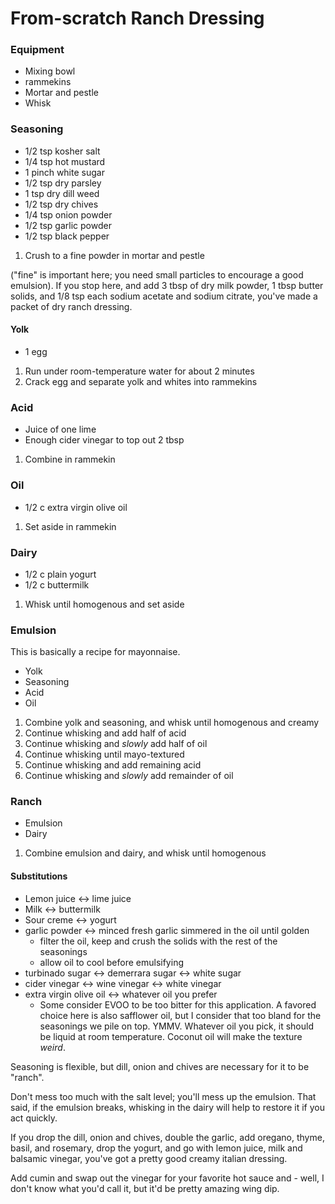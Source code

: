 # From-scratch Ranch Dressing

### Equipment

* Mixing bowl
* rammekins
* Mortar and pestle
* Whisk

### Seasoning

* 1/2 tsp kosher salt
* 1/4 tsp hot mustard
* 1 pinch white sugar
* 1/2 tsp dry parsley
* 1 tsp dry dill weed
* 1/2 tsp dry chives
* 1/4 tsp onion powder
* 1/2 tsp garlic powder
* 1/2 tsp black pepper

1. Crush to a fine powder in mortar and pestle

("fine" is important here; you need small particles to encourage a good emulsion).  If you stop here, and add 3 tbsp of dry milk powder, 1 tbsp butter solids, and 1/8 tsp each sodium acetate and sodium citrate, you've made a packet of dry ranch dressing.

#### Yolk

* 1 egg

1. Run under room-temperature water for about 2 minutes
2. Crack egg and separate yolk and whites into rammekins

### Acid

* Juice of one lime
* Enough cider vinegar to top out 2 tbsp

1. Combine in rammekin

### Oil

* 1/2 c extra virgin olive oil

1. Set aside in rammekin

### Dairy

* 1/2 c plain yogurt
* 1/2 c buttermilk

1. Whisk until homogenous and set aside

### Emulsion

This is basically a recipe for mayonnaise.

* Yolk
* Seasoning
* Acid
* Oil

1. Combine yolk and seasoning, and whisk until homogenous and creamy
2. Continue whisking and add half of acid
3. Continue whisking and _slowly_ add half of oil
4. Continue whisking until mayo-textured
5. Continue whisking and add remaining acid
6. Continue whisking and _slowly_ add remainder of oil

### Ranch

* Emulsion
* Dairy

1. Combine emulsion and dairy, and whisk until homogenous

#### Substitutions

* Lemon juice <-> lime juice
* Milk <-> buttermilk
* Sour creme <-> yogurt
* garlic powder <-> minced fresh garlic simmered in the oil until golden
    * filter the oil, keep and crush the solids with the rest of the seasonings
    * allow oil to cool before emulsifying
* turbinado sugar <-> demerrara sugar <-> white sugar
* cider vinegar <-> wine vinegar <-> white vinegar
* extra virgin olive oil <-> whatever oil you prefer
    * Some consider EVOO to be too bitter for this application.  A favored choice here is also safflower oil, but I consider that too bland for the seasonings we pile on top.  YMMV.  Whatever oil you pick, it should be liquid at room temperature.  Coconut oil will make the texture _weird_.

Seasoning is flexible, but dill, onion and chives are necessary for it to be "ranch".

Don't mess too much with the salt level; you'll mess up the emulsion.  That said, if the emulsion breaks, whisking in the dairy will help to restore it if you act quickly.

If you drop the dill, onion and chives, double the garlic, add oregano, thyme, basil, and rosemary, drop the yogurt, and go with lemon juice, milk and balsamic vinegar, you've got a pretty good creamy italian dressing.

Add cumin and swap out the vinegar for your favorite hot sauce and - well, I don't know what you'd call it, but it'd be pretty amazing wing dip.
